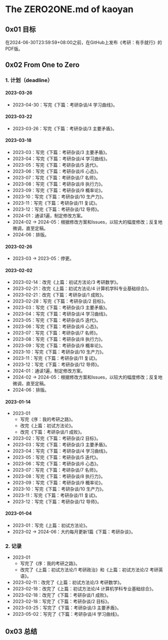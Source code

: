 # The ZERO2ONE.md of kaoyan

## 0x01 目标

在2024-06-30T23:59:59+08:00之前，在GitHub上发布《考研：有手就行》的PDF版。

## 0x02 From One to Zero

### 1. 计划（deadline）

#### 2023-03-26

- 2023-04-30：写完《下篇：考研杂谈/4 学习曲线》。

#### 2023-03-22

- 2023-03-26：写完《下篇：考研杂谈/3 主要矛盾》。

#### 2023-03-18

- 2023-03：写完《下篇：考研杂谈/3 主要矛盾》。
- 2023-04：写完《下篇：考研杂谈/4 学习曲线》。
- 2023-05：写完《下篇：考研杂谈/5 迭代》。
- 2023-06：写完《下篇：考研杂谈/6 心态》。
- 2023-07：写完《下篇：考研杂谈/7 名师》。
- 2023-08：写完《下篇：考研杂谈/8 执行力》。
- 2023-09：写完《下篇：考研杂谈/9 概率论》。
- 2023-10：写完《下篇：考研杂谈/10 生产力》。
- 2023-11：写完《下篇：考研杂谈/11 复试》。
- 2023-12：写完《下篇：考研杂谈/12 导师》。
- 2024-01：通读1遍，制定修改方案。
- 2024-02 → 2024-05：根据修改方案和Issues，以较大的幅度修改；反复地微调，直至定稿。
- 2024-06：排版。

#### 2023-02-26

- 2023-03 → 2023-05：停更。

#### 2023-02-02

- 2023-02-14：改完《上篇：初试方法论/3 考研数学》。
- 2023-02-21：改完《上篇：初试方法论/4 计算机学科专业基础综合》。
- 2023-02-21：改完《下篇：考研杂谈/1 成败》。
- 2023-02-28：写完《下篇：考研杂谈/2 目标》。
- 2023-03：写完《下篇：考研杂谈/3 主要矛盾》。
- 2023-04：写完《下篇：考研杂谈/4 学习曲线》。
- 2023-05：写完《下篇：考研杂谈/5 迭代》。
- 2023-06：写完《下篇：考研杂谈/6 心态》。
- 2023-07：写完《下篇：考研杂谈/7 名师》。
- 2023-08：写完《下篇：考研杂谈/8 执行力》。
- 2023-09：写完《下篇：考研杂谈/9 概率论》。
- 2023-10：写完《下篇：考研杂谈/10 生产力》。
- 2023-11：写完《下篇：考研杂谈/11 复试》。
- 2023-12：写完《下篇：考研杂谈/12 导师》。
- 2024-01：通读1遍，制定修改方案。
- 2024-02 → 2024-05：根据修改方案和Issues，以较大的幅度修改；反复地微调，直至定稿。
- 2024-06：排版。

#### 2023-01-14

- 2023-01
  - 写完《序：我的考研之路》。
  - 改完《上篇：初试方法论》。
  - 改完《下篇：考研杂谈/1 成败》。
- 2023-02：写完《下篇：考研杂谈/2 目标》。
- 2023-03：写完《下篇：考研杂谈/3 主要矛盾》。
- 2023-04：写完《下篇：考研杂谈/4 学习曲线》。
- 2023-05：写完《下篇：考研杂谈/5 迭代》。
- 2023-06：写完《下篇：考研杂谈/6 心态》。
- 2023-07：写完《下篇：考研杂谈/7 名师》。
- 2023-08：写完《下篇：考研杂谈/8 执行力》。
- 2023-09：写完《下篇：考研杂谈/9 概率论》。
- 2023-10：写完《下篇：考研杂谈/10 生产力》。
- 2023-11：写完《下篇：考研杂谈/11 复试》。
- 2023-12：写完《下篇：考研杂谈/12 导师》。

#### 2023-01-04

- 2023-01：写完《上篇：初试方法论》。
- 2023-02 → 2024-06：大约每月更新1篇《下篇：考研杂谈》。

### 2. 记录

- 2023-01
  - 写完了《序：我的考研之路》。
  - 改完了《上篇：初试方法论/1 考研政治》和《上篇：初试方法论/2 考研英语》。
- 2023-02-11：改完了《上篇：初试方法论/3 考研数学》。
- 2023-02-18：改完了《上篇：初试方法论/4 计算机学科专业基础综合》。
- 2023-02-18：改完了《下篇：考研杂谈/1 成败》。
- 2023-02-18：写完了《下篇：考研杂谈/2 目标》。
- 2023-03-25：写完了《下篇：考研杂谈/3 主要矛盾》。
- 2023-05-02：写完了《下篇：考研杂谈/4 学习曲线》。

## 0x03 总结